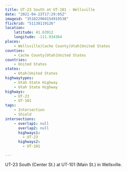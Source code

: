 ```yaml
---
title: UT-23 South at UT-101 - Wellsville
date: "2021-04-23T17:29:05Z"
imageid: "351822904154919538"
flickrid: "51138119126"
location:
    latitude: 41.63912
    longitude: -111.934364
places:
    - Wellsville|Cache County|Utah|United States
counties:
    - Cache County|Utah|United States
countries:
    - United States
states:
    - Utah|United States
highwaytypes:
    - Utah State Highway
    - Utah State Highway
highways:
    - UT-23
    - UT-101
tags:
    - Intersection
    - Shield
intersections:
    - overlap1: null
      overlap2: null
      highways1:
        - UT-23
      highways2:
        - UT-101

---
```

UT-23 South (Center St.) at UT-101 (Main St.) in Wellsville.